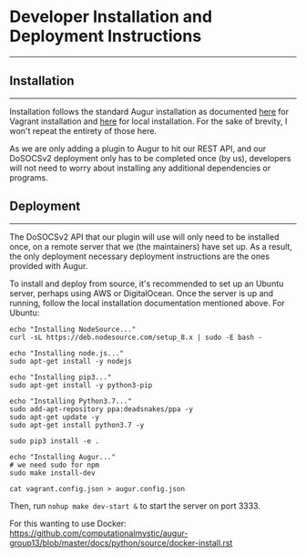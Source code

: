 # Developer Installation and Deployment Instructions
------------

## Installation
------------
Installation follows the standard Augur installation as documented [here](https://github.com/computationalmystic/augur-group13/blob/master/README.md) for Vagrant installation and [here](https://github.com/computationalmystic/augur-group13/blob/master/docs/python/source/dev-guide/2-install.rst) for local installation. For the sake of brevity, I won't repeat the entirety of those here. 

As we are only adding a plugin to Augur to hit our REST API, and our DoSOCSv2 deployment only has to be completed once (by us), developers will not need to worry about installing any additional dependencies or programs.

## Deployment
------------
The DoSOCSv2 API that our plugin will use will only need to be installed once, on a remote server that we (the maintainers) have set up. As a result, the only deployment necessary deployment instructions are the ones provided with Augur.

To install and deploy from source, it's recommended to set up an Ubuntu server, perhaps using AWS or DigitalOcean. Once the server is up and running, follow the local installation documentation mentioned above. For Ubuntu:

```
echo "Installing NodeSource..."
curl -sL https://deb.nodesource.com/setup_8.x | sudo -E bash -

echo "Installing node.js..."
sudo apt-get install -y nodejs

echo "Installing pip3..."
sudo apt-get install -y python3-pip

echo "Installing Python3.7..."
sudo add-apt-repository ppa:deadsnakes/ppa -y
sudo apt-get update -y
sudo apt-get install python3.7 -y

sudo pip3 install -e .

echo "Installing Augur..."
# we need sudo for npm
sudo make install-dev

cat vagrant.config.json > augur.config.json
```

Then, run `nohup make dev-start &` to start the server on port 3333.

For this wanting to use Docker: https://github.com/computationalmystic/augur-group13/blob/master/docs/python/source/docker-install.rst

